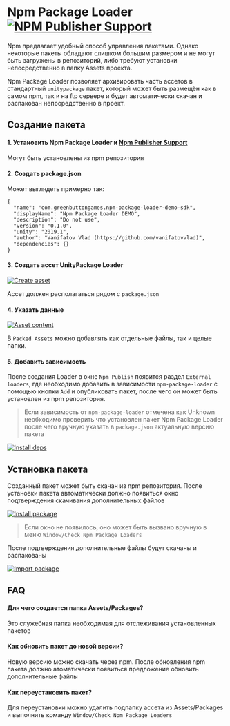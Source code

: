 # Npm Package Loader [![NPM Publisher Support](https://img.shields.io/badge/maintained%20with-NPM%20Publisher%20Support-blue.svg)](https://github.com/vanifatovvlad/NpmPublisherSupport)

Npm предлагает удобный способ управления пакетами. Однако некоторые пакеты 
обладают слишком большим размером и не могут быть загружены в репозиторий,
либо требуют установки непосредственно в папку Assets проекта.

Npm Package Loader позволяет архивировать часть ассетов в стандартный
`unitypackage` пакет, который может быть размещён как в самом npm,
так и на ftp сервере и будет автоматически скачан и распакован
непосредственно в проект.

## Создание пакета

#### 1. Установить Npm Package Loader и [Npm Publisher Support](https://github.com/vanifatovvlad/NpmPublisherSupport)
Могут быть установлены из npm репозитория

#### 2. Создать package.json

Может выглядеть примерно так:
```
{
  "name": "com.greenbuttongames.npm-package-loader-demo-sdk",
  "displayName": "Npm Package Loader DEMO",
  "description": "Do not use",
  "version": "0.1.0",
  "unity": "2019.1",
  "author": "Vanifatov Vlad (https://github.com/vanifatovvlad)",
  "dependencies": {}
}
```

#### 3. Создать ассет UnityPackage Loader
[![Create asset](https://user-images.githubusercontent.com/26966368/62519337-04367a00-b834-11e9-9279-327948c65fa0.png)](#)

Ассет должен располагаться рядом с `package.json`

#### 4. Указать данные
[![Asset content](https://user-images.githubusercontent.com/26966368/62519851-0fd67080-b835-11e9-9cd0-d018c4a6bfc7.png)](#)

В `Packed Assets` можно добавлять как отдельные файлы, так и целые папки. 

#### 5. Добавить зависимость

После создания Loader в окне `Npm Publish` появится раздел `External loaders`, 
где необходимо добавить в зависимости `npm-package-loader` с помощью кнопки `Add` 
и опубликовать пакет, после чего он может быть установлен из npm репозитория.

> Если зависимость от `npm-package-loader` отмечена как Unknown 
> необходимо проверить что установлен пакет Npm Package Loader 
> после чего вручную указать в `package.json` актуальную версию пакета

[![Install deps](https://user-images.githubusercontent.com/26966368/62523535-a35f6f80-b83c-11e9-9504-677e40907eca.png)](#)

## Установка пакета

Созданный пакет может быть скачан из npm репозитория. После установки пакета
автоматически должно появиться окно подтверждения скачивания дополнительных файлов

[![Install package](https://user-images.githubusercontent.com/26966368/62521665-c0923f00-b838-11e9-805a-f6fd1920bf2a.png)](#)

> Если окно не появилось, оно может быть вызвано вручную в меню `Window/Check Npm Package Loaders`

После подтверждения дополнительные файлы будут скачаны и распакованы

[![Import package](https://user-images.githubusercontent.com/26966368/62522173-cccacc00-b839-11e9-9052-3a99a31370aa.png)](#)

## FAQ

#### Для чего создается папка Assets/Packages?
Это служебная папка необходимая для отслеживания установленных пакетов

#### Как обновить пакет до новой версии?
Новую версию можно скачать через npm. После обновления npm пакета должно атоматически появиться предложение обновить дополнительные файлы

#### Как переустановить пакет?
Для переустановки можно удалить подпапку ассета из Assets/Packages и выполнить команду `Window/Check Npm Package Loaders`
